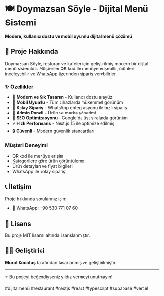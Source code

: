 # 🍽️ Doymazsan Söyle - Dijital Menü Sistemi

**Modern, kullanıcı dostu ve mobil uyumlu dijital menü çözümü**

## 📱 Proje Hakkında

Doymazsan Söyle, restoran ve kafeler için geliştirilmiş modern bir dijital menü sistemidir. Müşteriler QR kod ile menüye erişebilir, ürünleri inceleyebilir ve WhatsApp üzerinden sipariş verebilirler.

### ✨ Özellikler

- 🎨 **Modern ve Şık Tasarım** - Kullanıcı dostu arayüz
- 📱 **Mobil Uyumlu** - Tüm cihazlarda mükemmel görünüm
- 🛒 **Kolay Sipariş** - WhatsApp entegrasyonu ile hızlı sipariş
- 🔧 **Admin Paneli** - Ürün ve marka yönetimi
- 🎯 **SEO Optimizasyonu** - Google'da üst sıralarda görünüm
- ⚡ **Hızlı Performans** - Next.js 15 ile optimize edilmiş
- 🔒 **Güvenli** - Modern güvenlik standartları


### Müşteri Deneyimi
- QR kod ile menüye erişim
- Kategorilere göre ürün görüntüleme
- Ürün detayları ve fiyat bilgileri
- WhatsApp ile kolay sipariş


## 📞 İletişim

Proje hakkında sorularınız için:

- 📱 WhatsApp: +90 530 771 07 60

## 📄 Lisans

Bu proje MIT lisansı altında lisanslanmıştır.

## 👨‍💻 Geliştirici

**Murat Kocataş** tarafından tasarlanmış ve geliştirilmiştir.



---

⭐ Bu projeyi beğendiyseniz yıldız vermeyi unutmayın!

#dijitalmenü #restaurant #nextjs #react #typescript #supabase #vercel
